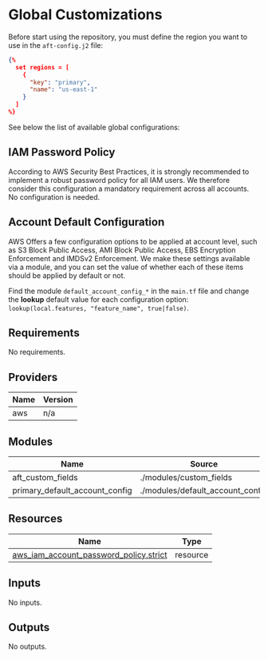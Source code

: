 # Global Customizations

Before start using the repository, you must define the region you want to use in the `aft-config.j2` file:

```json
{% 
  set regions = [
    {
      "key": "primary",
      "name": "us-east-1"
    }
  ]
%}
```

See below the list of available global configurations:

## IAM Password Policy

According to AWS Security Best Practices, it is strongly recommended to implement a robust password policy for all IAM users. We therefore consider this configuration a mandatory requirement across all accounts. No configuration is needed.

## Account Default Configuration

AWS Offers a few configuration options to be applied at account level, such as S3 Block Public Access, AMI Block Public Access, EBS Encryption Enforcement and IMDSv2 Enforcement. We make these settings available via a module, and you can set the value of whether each of these items should be applied by default or not.

Find the module `default_account_config_*` in the `main.tf` file and change the **lookup** default value for each configuration option: `lookup(local.features, "feature_name", true|false)`.

<!-- BEGIN_TF_DOCS -->
## Requirements

No requirements.

## Providers

| Name | Version |
|------|---------|
| aws | n/a |

## Modules

| Name | Source | Version |
|------|--------|---------|
| aft\_custom\_fields | ./modules/custom_fields | n/a |
| primary\_default\_account\_config | ./modules/default_account_config | n/a |

## Resources

| Name | Type |
|------|------|
| [aws_iam_account_password_policy.strict](https://registry.terraform.io/providers/hashicorp/aws/latest/docs/resources/iam_account_password_policy) | resource |

## Inputs

No inputs.

## Outputs

No outputs.
<!-- END_TF_DOCS -->